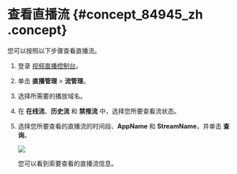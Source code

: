 # 查看直播流 {#concept_84945_zh .concept}

您可以按照以下步骤查看直播流。

1.  登录 [视频直播控制台](https://live.console.aliyun.com/#/live/domains)。

2.  单击 **直播管理** \> **流管理**。

3.  选择所需要的播放域名。

4.  在 **在线流**、**历史流** 和 **禁推流** 中，选择您所要查看流状态。

5.  选择您所要查看的直播流的时间段、**AppName** 和 **StreamName**，并单击 **查询**。

    ![](http://docs-aliyun.cn-hangzhou.oss.aliyun-inc.com/assets/pic/84945/cn_zh/1531885618129/%E6%9F%A5%E7%9C%8B%E7%9B%B4%E6%92%AD%E6%B5%81.png)

    您可以看到索要查看的直播流信息。


